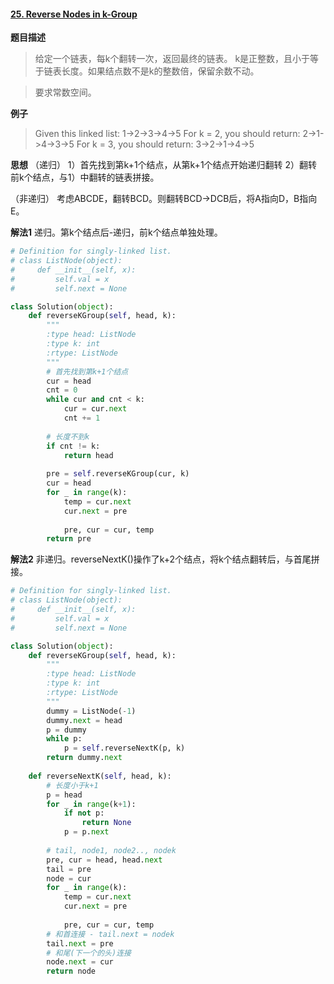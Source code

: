 #### [25. Reverse Nodes in k-Group](https://leetcode.com/problems/reverse-nodes-in-k-group/description/)

**题目描述**
> 给定一个链表，每k个翻转一次，返回最终的链表。
k是正整数，且小于等于链表长度。如果结点数不是k的整数倍，保留余数不动。

> 要求常数空间。

**例子**
> Given this linked list: 1->2->3->4->5
For k = 2, you should return: 2->1->4->3->5
For k = 3, you should return: 3->2->1->4->5

**思想**
（递归）
1）首先找到第k+1个结点，从第k+1个结点开始递归翻转
2）翻转前k个结点，与1）中翻转的链表拼接。

（非递归）
考虑ABCDE，翻转BCD。则翻转BCD→DCB后，将A指向D，B指向E。

**解法1**
递归。第k个结点后-递归，前k个结点单独处理。
```python
# Definition for singly-linked list.
# class ListNode(object):
#     def __init__(self, x):
#         self.val = x
#         self.next = None

class Solution(object):
    def reverseKGroup(self, head, k):
        """
        :type head: ListNode
        :type k: int
        :rtype: ListNode
        """
        # 首先找到第k+1个结点
        cur = head
        cnt = 0
        while cur and cnt < k:
            cur = cur.next
            cnt += 1
        
        # 长度不到k
        if cnt != k:
            return head
        
        pre = self.reverseKGroup(cur, k)
        cur = head
        for _ in range(k):
            temp = cur.next
            cur.next = pre
            
            pre, cur = cur, temp
        return pre
```
**解法2**
非递归。reverseNextK()操作了k+2个结点，将k个结点翻转后，与首尾拼接。
```python
# Definition for singly-linked list.
# class ListNode(object):
#     def __init__(self, x):
#         self.val = x
#         self.next = None

class Solution(object):
    def reverseKGroup(self, head, k):
        """
        :type head: ListNode
        :type k: int
        :rtype: ListNode
        """
        dummy = ListNode(-1)
        dummy.next = head
        p = dummy
        while p:
            p = self.reverseNextK(p, k)
        return dummy.next
        
    def reverseNextK(self, head, k):
        # 长度小于k+1
        p = head
        for _ in range(k+1):
            if not p:
                return None
            p = p.next
        
        # tail, node1, node2.., nodek
        pre, cur = head, head.next
        tail = pre
        node = cur      
        for _ in range(k):
            temp = cur.next
            cur.next = pre
            
            pre, cur = cur, temp
        # 和首连接 - tail.next = nodek
        tail.next = pre
        # 和尾(下一个的头)连接
        node.next = cur
        return node
```
